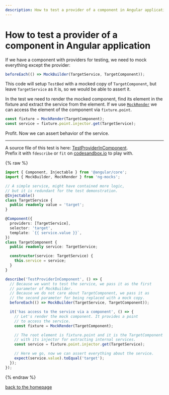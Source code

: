 ```yaml
---
description: How to test a provider of a component in Angular application
---
```


# How to test a provider of a component in Angular application

If we have a component with providers for testing, we need to mock everything
except the provider:

```typescript
beforeEach(() => MockBuilder(TargetService, TargetComponent));
```

This code will setup `TestBed` with a mocked copy of `TargetComponent`, but leave `TargetService` as it is,
so we would be able to assert it.

In the test we need to render the mocked component, find its element in the fixture and extract the service from the element.
If we use [`MockRender`](https://www.npmjs.com/package/ng-mocks#mockrender) we can access the element of the component via `fixture.point`.

```typescript
const fixture = MockRender(TargetComponent);
const service = fixture.point.injector.get(TargetService);
```

Profit. Now we can assert behavior of the service.

---

A source file of this test is here:
[TestProviderInComponent](https://github.com/ike18t/ng-mocks/blob/master/examples/TestProviderInComponent/test.spec.ts).<br>
Prefix it with `fdescribe` or `fit` on
[codesandbox.io](https://codesandbox.io/s/github/ng-mocks/examples?file=/src/examples/TestProviderInComponent/test.spec.ts)
to play with.

{% raw %}
```typescript
import { Component, Injectable } from '@angular/core';
import { MockBuilder, MockRender } from 'ng-mocks';

// A simple service, might have contained more logic,
// but it is redundant for the test demonstration.
@Injectable()
class TargetService {
  public readonly value = 'target';
}

@Component({
  providers: [TargetService],
  selector: 'target',
  template: `{{ service.value }}`,
})
class TargetComponent {
  public readonly service: TargetService;

  constructor(service: TargetService) {
    this.service = service;
  }
}

describe('TestProviderInComponent', () => {
  // Because we want to test the service, we pass it as the first
  // parameter of MockBuilder.
  // Because we do not care about TargetComponent, we pass it as
  // the second parameter for being replaced with a mock copy.
  beforeEach(() => MockBuilder(TargetService, TargetComponent));

  it('has access to the service via a component', () => {
    // Let's render the mock component. It provides a point
    // to access the service.
    const fixture = MockRender(TargetComponent);

    // The root element is fixture.point and it is the TargetComponent
    // with its injector for extracting internal services.
    const service = fixture.point.injector.get(TargetService);

    // Here we go, now we can assert everything about the service.
    expect(service.value).toEqual('target');
  });
});
```
{% endraw %}

[back to the homepage](./)
